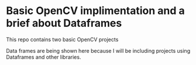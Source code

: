 # Basic OpenCV implimentation and a brief about Dataframes

This repo contains two basic OpenCV projects 

Data frames are being shown here because I will be including projects using Dataframes and other libraries.
